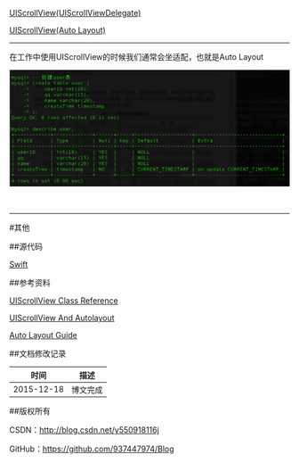 [UIScrollView(UIScrollViewDelegate)](https://github.com/937447974/Blog/blob/master/IOS/Cocoa%20Touch%20Layer/UIKit/UIScrollView(UIScrollViewDelegate).md)

[UIScrollView(Auto Layout)](https://github.com/937447974/Blog/blob/master/IOS/Cocoa%20Touch%20Layer/UIKit/UIScrollView(Auto%20Layout).md)

---

在工作中使用UIScrollView的时候我们通常会坐适配，也就是Auto Layout

![DDl-1](https://raw.githubusercontent.com/937447974/Blog/master/Resources/2015111101.png)

&#160;

----------

#其他

##源代码

[Swift](https://github.com/937447974/Swift)

##参考资料

[UIScrollView Class Reference](https://developer.apple.com/library/ios/documentation/UIKit/Reference/UIScrollView_Class/index.html)

[UIScrollView And Autolayout](https://developer.apple.com/library/ios/technotes/tn2154/_index.html)

[Auto Layout Guide](https://developer.apple.com/library/ios/documentation/UserExperience/Conceptual/AutolayoutPG/index.html)

##文档修改记录

| 时间 | 描述 |
| ---- | ---- |
| 2015-12-18 | 博文完成 |

##版权所有

CSDN：http://blog.csdn.net/y550918116j

GitHub：https://github.com/937447974/Blog